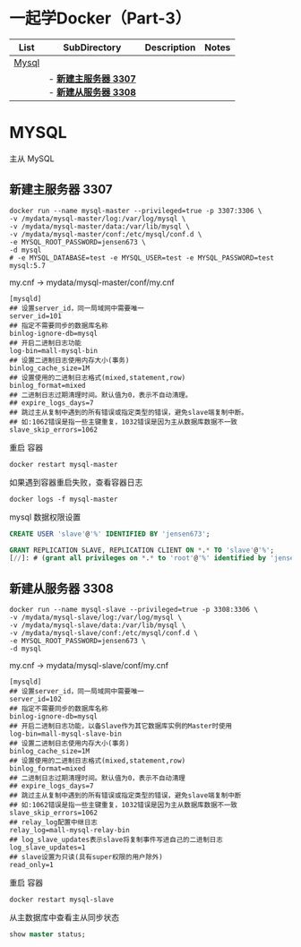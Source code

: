 # 一起学Docker（Part-3）

| List            | SubDirectory                                                 | Description | Notes |
| --------------- | ------------------------------------------------------------ | ----------- | ----- |
| [Mysql](#MYSQL) |                                                              |             |       |
|                 | - [**新建主服务器 3307**](#新建主服务器-3307)<br />- [**新建从服务器 3308**](#新建从服务器-3308) |             |       |



# MYSQL

主从 MySQL 
## 新建主服务器 3307
```shell
docker run --name mysql-master --privileged=true -p 3307:3306 \
-v /mydata/mysql-master/log:/var/log/mysql \
-v /mydata/mysql-master/data:/var/lib/mysql \
-v /mydata/mysql-master/conf:/etc/mysql/conf.d \
-e MYSQL_ROOT_PASSWORD=jensen673 \
-d mysql
# -e MYSQL_DATABASE=test -e MYSQL_USER=test -e MYSQL_PASSWORD=test mysql:5.7
```
my.cnf -> mydata/mysql-master/conf/my.cnf
```text
[mysqld]
## 设置server_id，同一局域网中需要唯一
server_id=101
## 指定不需要同步的数据库名称
binlog-ignore-db=mysql
## 开启二进制日志功能
log-bin=mall-mysql-bin
## 设置二进制日志使用内存大小(事务)
binlog_cache_size=1M
## 设置使用的二进制日志格式(mixed,statement,row)
binlog_format=mixed
## 二进制日志过期清理时间。默认值为0，表示不自动清理。
## expire_logs_days=7
## 跳过主从复制中遇到的所有错误或指定类型的错误，避免slave端复制中断。
## 如:1062错误是指一些主键重复，1032错误是因为主从数据库数据不一致
slave_skip_errors=1062
```
重启 容器
```shell
docker restart mysql-master
```
如果遇到容器重启失败，查看容器日志
```shell
docker logs -f mysql-master
```

mysql 数据权限设置
```sql
CREATE USER 'slave'@'%' IDENTIFIED BY 'jensen673';

GRANT REPLICATION SLAVE, REPLICATION CLIENT ON *.* TO 'slave'@'%';
[//]: # (grant all privileges on *.* to 'root'@'%' identified by 'jensen673' with grant option;)
```
## 新建从服务器 3308
```shell
docker run --name mysql-slave --privileged=true -p 3308:3306 \
-v /mydata/mysql-slave/log:/var/log/mysql \
-v /mydata/mysql-slave/data:/var/lib/mysql \
-v /mydata/mysql-slave/conf:/etc/mysql/conf.d \
-e MYSQL_ROOT_PASSWORD=jensen673 \
-d mysql
```
my.cnf -> mydata/mysql-slave/conf/my.cnf
```text
[mysqld]
## 设置server_id，同一局域网中需要唯一
server_id=102
## 指定不需要同步的数据库名称
binlog-ignore-db=mysql
## 开启二进制日志功能，以备Slave作为其它数据库实例的Master时使用
log-bin=mall-mysql-slave-bin
## 设置二进制日志使用内存大小(事务)
binlog_cache_size=1M
## 设置使用的二进制日志格式(mixed,statement,row)
binlog_format=mixed
## 二进制日志过期清理时间。默认值为0，表示不自动清理
## expire_logs_days=7
## 跳过主从复制中遇到的所有错误或指定类型的错误，避免slave端复制中断
## 如:1062错误是指一些主键重复，1032错误是因为主从数据库数据不一致
slave_skip_errors=1062
## relay_log配置中继日志
relay_log=mall-mysql-relay-bin
## log_slave_updates表示slave将复制事件写进自己的二进制日志
log_slave_updates=1
## slave设置为只读(具有super权限的用户除外)
read_only=1
```
重启 容器
```shell
docker restart mysql-slave
```
从主数据库中查看主从同步状态
```sql
show master status;
```



